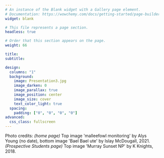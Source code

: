 ```yaml
---
# An instance of the Blank widget with a Gallery page element.
# Documentation: https://wowchemy.com/docs/getting-started/page-builder/
widget: blank

# This file represents a page section.
headless: true

# Order that this section appears on the page.
weight: 66

title: 
subtitle:

design:
  columns: "1"
  background:
    image: Presentation3.jpg
    image_darken: 0
    image_parallax: true
    image_position: center
    image_size: cover
    text_color_light: true
  spacing:
    padding: ["0", "0", "0", "0"]
advanced:
  css_class: fullscreen
---
```


Photo credits: _(home page)_ Top image 'malleefowl monitoring' by Alys Young (no date), bottom image 'Bael Bael ute' by Islay McDougall, 2021. _(Prospective Students page)_ Top image 'Murray Sunset NP' by K Knights, 2018.